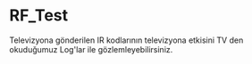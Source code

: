 # RF_Test
Televizyona gönderilen IR kodlarının televizyona etkisini TV den okuduğumuz Log'lar ile gözlemleyebilirsiniz. 

